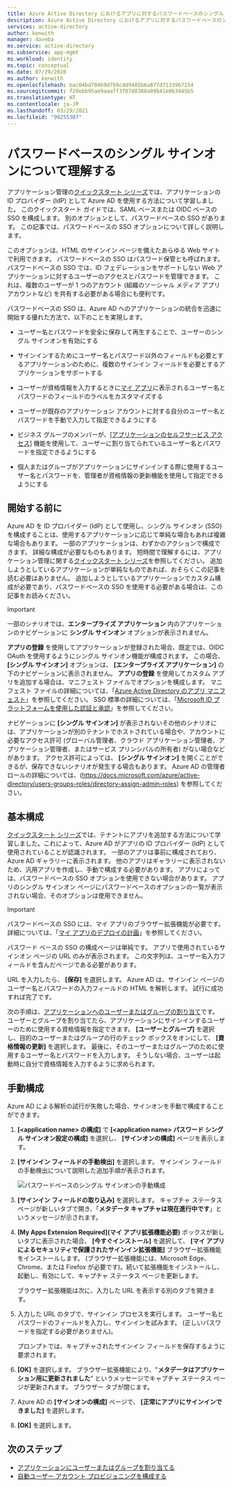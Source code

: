 ```yaml
---
title: Azure Active Directory におけるアプリに対するパスワードベースのシングル サインオン (SSO) について理解する
description: Azure Active Directory におけるアプリに対するパスワードベースのシングル サインオン (SSO) について理解する
services: active-directory
author: kenwith
manager: daveba
ms.service: active-directory
ms.subservice: app-mgmt
ms.workload: identity
ms.topic: conceptual
ms.date: 07/29/2020
ms.author: kenwith
ms.openlocfilehash: bac04bd70469d7b9c4d9485b6a87fd7133967154
ms.sourcegitcommit: f28ebb95ae9aaaff3f87d8388a09b41e0b3445b5
ms.translationtype: HT
ms.contentlocale: ja-JP
ms.lasthandoff: 03/29/2021
ms.locfileid: "99255307"
---
```

# <a name="understand-password-based-single-sign-on"></a>パスワードベースのシングル サインオンについて理解する

アプリケーション管理の[クイックスタート シリーズ](view-applications-portal.md)では、アプリケーションの ID プロバイダー (IdP) として Azure AD を使用する方法について学習しました。 このクイックスタート ガイドでは、SAML ベースまたは OIDC ベースの SSO を構成します。 別のオプションとして、パスワードベースの SSO があります。 この記事では、パスワードベースの SSO オプションについて詳しく説明します。 

このオプションは、HTML のサインイン ページを備えたあらゆる Web サイトで利用できます。 パスワードベースの SSO はパスワード保管とも呼ばれます。 パスワードベースの SSO では、ID フェデレーションをサポートしない Web アプリケーションに対するユーザーのアクセスとパスワードを管理できます。 これは、複数のユーザーが 1 つのアカウント (組織のソーシャル メディア アプリ アカウントなど) を共有する必要がある場合にも便利です。

パスワードベースの SSO は、Azure AD へのアプリケーションの統合を迅速に開始する優れた方法で、以下のことを実現します。

- ユーザー名とパスワードを安全に保存して再生することで、ユーザーのシングル サインオンを有効にする

- サインインするためにユーザー名とパスワード以外のフィールドも必要とするアプリケーションのために、複数のサインイン フィールドを必要とするアプリケーションをサポートする

- ユーザーが資格情報を入力するときに[マイ アプリ](../user-help/my-apps-portal-end-user-access.md)に表示されるユーザー名とパスワードのフィールドのラベルをカスタマイズする

- ユーザーが既存のアプリケーション アカウントに対する自分のユーザー名とパスワードを手動で入力して指定できるようにする

- ビジネス グループのメンバーが、[[アプリケーションのセルフサービス アクセス]](./manage-self-service-access.md) 機能を使用して、ユーザーに割り当てられているユーザー名とパスワードを指定できるようにする

-   個人またはグループがアプリケーションにサインインする際に使用するユーザー名とパスワードを、管理者が資格情報の更新機能を使用して指定できるようにする 

## <a name="before-you-begin"></a>開始する前に

Azure AD を ID プロバイダー (IdP) として使用し、シングル サインオン (SSO) を構成することは、使用するアプリケーションに応じて単純な場合もあれば複雑な場合もあります。 一部のアプリケーションは、わずかのアクションで構成できます。 詳細な構成が必要なものもあります。 短時間で理解するには、アプリケーション管理に関する[クイックスタート シリーズ](view-applications-portal.md)を参照してください。 追加しようとしているアプリケーションが単純なものであれば、おそらくこの記事を読む必要はありません。 追加しようとしているアプリケーションでカスタム構成が必要であり、パスワードベースの SSO を使用する必要がある場合は、この記事をお読みください。

> [!IMPORTANT] 
> 一部のシナリオでは、**エンタープライズ アプリケーション** 内のアプリケーションのナビゲーションに **シングル サインオン** オプションが表示されません。 
>
> **アプリの登録** を使用してアプリケーションが登録された場合、既定では、OIDC OAuth を使用するようにシングル サインオン機能が構成されます。 この場合、 **[シングル サインオン]** オプションは、 **[エンタープライズ アプリケーション]** の下のナビゲーションに表示されません。 **アプリの登録** を使用してカスタム アプリを追加する場合は、マニフェスト ファイルでオプションを構成します。 マニフェスト ファイルの詳細については、「[Azure Active Directory のアプリ マニフェスト](../develop/reference-app-manifest.md)」を参照してください。 SSO 標準の詳細については、「[Microsoft ID プラットフォームを使用した認証と承認](../develop/authentication-vs-authorization.md#authentication-and-authorization-using-the-microsoft-identity-platform)」を参照してください。 
>
> ナビゲーションに **[シングル サインオン]** が表示されないその他のシナリオには、アプリケーションが別のテナントでホストされている場合や、アカウントに必要なアクセス許可 (グローバル管理者、クラウド アプリケーション管理者、アプリケーション管理者、またはサービス プリンシパルの所有者) がない場合などがあります。 アクセス許可によっては、 **[シングル サインオン]** を開くことができるが、保存できないシナリオが発生する場合もあります。 Azure AD の管理者ロールの詳細については、(https://docs.microsoft.com/azure/active-directory/users-groups-roles/directory-assign-admin-roles) を参照してください。


## <a name="basic-configuration"></a>基本構成

[クイックスタート シリーズ](view-applications-portal.md)では、テナントにアプリを追加する方法について学習しました。これによって、Azure AD がアプリの ID プロバイダー (IdP) として使用されていることが認識されます。 一部のアプリは事前に構成されており、Azure AD ギャラリーに表示されます。 他のアプリはギャラリーに表示されないため、汎用アプリを作成し、手動で構成する必要があります。 アプリによっては、パスワードベースの SSO オプションを使用できない場合があります。 アプリのシングル サインオン ページにパスワードベースのオプションの一覧が表示されない場合、そのオプションは使用できません。

> [!IMPORTANT]
> パスワードベースの SSO には、マイ アプリのブラウザー拡張機能が必要です。 詳細については、「[マイ アプリのデプロイの計画](my-apps-deployment-plan.md)」を参照してください。

パスワード ベースの SSO の構成ページは単純です。 アプリで使用されているサインオン ページの URL のみが表示されます。 この文字列は、ユーザー名入力フィールドを含んだページである必要があります。

URL を入力したら、 **[保存]** を選択します。 Azure AD は、サインイン ページのユーザー名とパスワードの入力フィールドの HTML を解析します。 試行に成功すれば完了です。
 
次の手順は、[アプリケーションへのユーザーまたはグループの割り当て](./assign-user-or-group-access-portal.md)です。 ユーザーとグループを割り当てたら、アプリケーションにサインインするユーザーのために使用する資格情報を指定できます。 **[ユーザーとグループ]** を選択し、目的のユーザーまたはグループの行のチェック ボックスをオンにして、 **[資格情報の更新]** を選択します。 最後に、そのユーザーまたはグループのために使用するユーザー名とパスワードを入力します。 そうしない場合、ユーザーは起動時に自分で資格情報を入力するように求められます。
 

## <a name="manual-configuration"></a>手動構成

Azure AD による解析の試行が失敗した場合、サインオンを手動で構成することができます。

1. **[\<application name> の構成]** で **[\<application name> パスワード シングル サインオン設定の構成]** を選択し、 **[サインオンの構成]** ページを表示します。 

2. **[サインイン フィールドの手動検出]** を選択します。 サインイン フィールドの手動検出について説明した追加手順が表示されます。

   ![パスワードベースのシングル サインオンの手動構成](./media/configure-password-single-sign-on/password-configure-sign-on.png)
3. **[サインイン フィールドの取り込み]** を選択します。 キャプチャ ステータス ページが新しいタブで開き、「**メタデータ キャプチャは現在進行中です**」というメッセージが示されます。

4. **[My Apps Extension Required]\(マイ アプリ拡張機能必要\)** ボックスが新しいタブに表示された場合、 **[今すぐインストール]** を選択して、 **[マイ アプリによるセキュリティで保護されたサインイン拡張機能]** ブラウザー拡張機能をインストールします。 (ブラウザー拡張機能には、Microsoft Edge、Chrome、または Firefox が必要です)。続いて拡張機能をインストールし、起動し、有効にして、キャプチャ ステータス ページを更新します。

   ブラウザー拡張機能は次に、入力した URL を表示する別のタブを開きます。
5. 入力した URL のタブで、サインイン プロセスを実行します。 ユーザー名とパスワードのフィールドを入力し、サインインを試みます。 (正しいパスワードを指定する必要がありません)。

   プロンプトでは、キャプチャされたサインイン フィールドを保存するように要求されます。
6. **[OK]** を選択します。 ブラウザー拡張機能により、"**メタデータはアプリケーション用に更新されました**" というメッセージでキャプチャ ステータス ページが更新されます。 ブラウザー タブが閉じます。

7. Azure AD の **[サインオンの構成]** ページで、 **[正常にアプリにサインインできました]** を選択します。

8. **[OK]** を選択します。

## <a name="next-steps"></a>次のステップ

- [アプリケーションにユーザーまたはグループを割り当てる](./assign-user-or-group-access-portal.md)
- [自動ユーザー アカウント プロビジョニングを構成する](../app-provisioning/configure-automatic-user-provisioning-portal.md)

